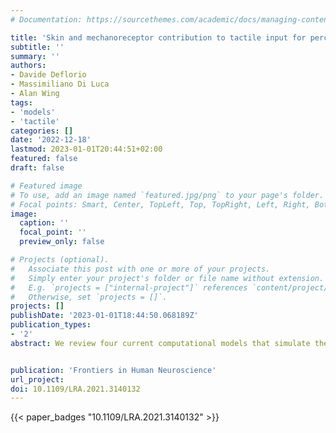```yaml
---
# Documentation: https://sourcethemes.com/academic/docs/managing-content/

title: 'Skin and mechanoreceptor contribution to tactile input for perception: a review of simulation models'
subtitle: ''
summary: ''
authors:
- Davide Deflorio
- Massimiliano Di Luca
- Alan Wing
tags:
- 'models'
- 'tactile'
categories: []
date: '2022-12-18'
lastmod: 2023-01-01T20:44:51+02:00
featured: false
draft: false

# Featured image
# To use, add an image named `featured.jpg/png` to your page's folder.
# Focal points: Smart, Center, TopLeft, Top, TopRight, Left, Right, BottomLeft, Bottom, BottomRight.
image:
  caption: ''
  focal_point: ''
  preview_only: false

# Projects (optional).
#   Associate this post with one or more of your projects.
#   Simply enter your project's folder or file name without extension.
#   E.g. `projects = ["internal-project"]` references `content/project/deep-learning/index.md`.
#   Otherwise, set `projects = []`.
projects: []
publishDate: '2023-01-01T18:44:50.068189Z'
publication_types:
- '2'
abstract: We review four current computational models that simulate the response of mechanoreceptors in the glabrous skin to tactile stimulation. The aim is to inform researchers in psychology, sensorimotor science and robotics who may want to implement this type of quantitative model in their research. This approach proves relevant to understanding of the interaction between skin response and neural activity as it avoids some of the limitations of traditional measurement methods of tribology, for the skin, and neurophysiology, for tactile neurons. The main advantage is to afford new ways of looking at the combined effects of skin properties on the activity of a population of tactile neurons, and to examine different forms of coding by tactile neurons. Here, we provide an overview of selected models from stimulus application to neuronal spiking response, including their evaluation in terms of existing data, and their applicability in relation to human tactile perception.


publication: 'Frontiers in Human Neuroscience'
url_project:
doi: 10.1109/LRA.2021.3140132
---
```

{{< paper_badges "10.1109/LRA.2021.3140132" >}}
